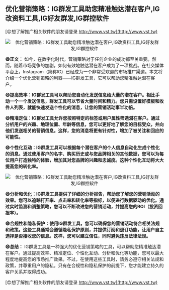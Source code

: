 ## **优化营销策略：IG群发工具助您精准触达潜在客户,IG改资料工具,IG好友群发,IG群控软件**

[😍想了解推广相关软件的朋友请登录 http://www.vst.tw](http://www.vst.tw)

 <center><img src="https://vst.tw/MP4/tuiguang/png/8.png" alt="优化营销策略：IG群发工具助您精准触达潜在客户,IG改资料工具,IG好友群发,IG群控软件"></center>

**😄正文：**
如今，在数字化时代，营销策略对于任何企业的成功都至关重要。然而，随着市场竞争的加剧，如何有效地触达潜在客户成为了一项挑战。在社交媒体平台上，Instagram（简称IG）已经成为一个非常受欢迎的市场推广渠道。本文将介绍一个优化营销策略的利器——IG群发工具，它可以帮助您精准触达潜在客户。

**😄提高效率：IG群发工具可以帮助您自动化发送信息给大量的潜在客户。相比手动一个一个发送信息，群发工具可以节省大量时间和精力。您只需设置好模板和收件人列表，就能快速发送个性化的消息，让您的营销活动事半功倍。**

**😄精准定位：IG群发工具允许您按照特定的标签或用户属性筛选潜在客户。通过分析用户的兴趣、地理位置、年龄等信息，您可以更好地了解您的目标受众，并向他们发送相关的营销信息。这样，您的消息将更有针对性，增加了被关注和回应的可能性。**

**😄个性化互动：IG群发工具可以根据每个潜在客户的个人信息自动化生成个性化的消息。通过使用客户的名字、购买历史或与您品牌相关的其他数据，您可以为每位用户打造独特的体验，增加其对您品牌的兴趣和忠诚度。这种个性化互动将大大提高您的转化率。**

 <center><img src="https://vst.tw/MP4/tuiguang/png/2.png" alt="优化营销策略：IG群发工具助您精准触达潜在客户,IG改资料工具,IG好友群发,IG群控软件"></center>

**😄分析和优化：IG群发工具提供了详细的分析报告，帮助您了解您的营销活动的效果。您可以追踪打开率、点击率和转化率等指标，以便进行数据驱动的优化。通过实时监测和调整策略，您可以不断改进您的营销活动，并提高您的ROI（投资回报率）。**

**😄合规性和隐私保护：使用IG群发工具，您可以确保您的营销活动符合相关法规和政策。这些工具通常会遵循隐私保护原则，并提供订阅和退订功能，让用户自主选择是否接收您的信息。这样，您可以建立信任，同时避免违反法律法规。**

**😄总结：**
IG群发工具是一种强大的优化营销策略的工具，可以帮助您精准触达潜在客户。通过提高效率、精准定位、个性化互动、分析和优化等功能，您可以最大程度地提高您的市场推广效果。不过，在使用这些工具时，请务必遵守相关法规和政策，并尊重用户的隐私。只有在合规性和隐私保护的前提下，您才能建立持久的客户关系并取得成功。

[😍想了解推广相关软件的朋友请登录 http://www.vst.tw](http://www.vst.tw)



